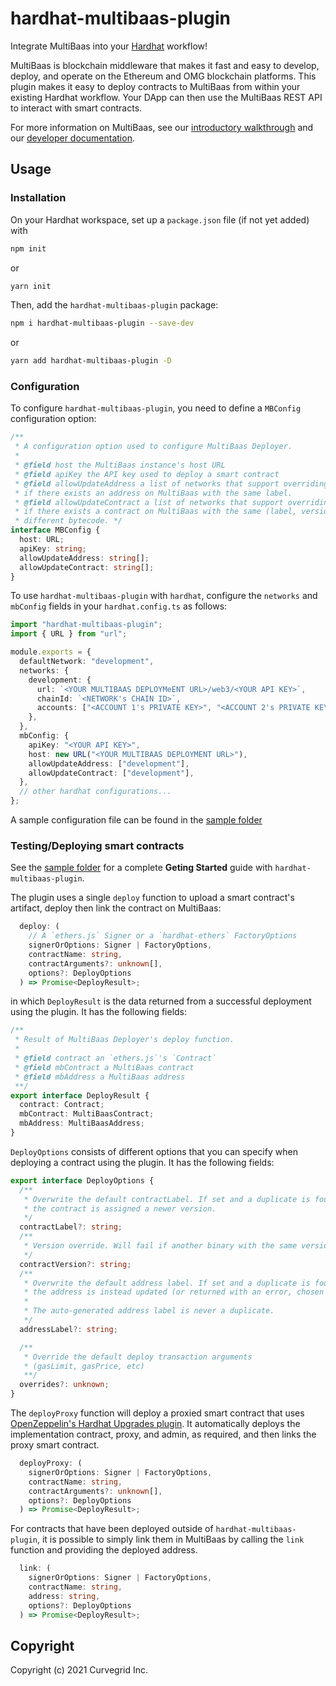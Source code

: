 # hardhat-multibaas-plugin

Integrate MultiBaas into your [Hardhat](https://hardhat.org/getting-started/) workflow!

MultiBaas is blockchain middleware that makes it fast and easy to develop, deploy, and operate on the Ethereum and OMG blockchain platforms. This plugin makes it easy to deploy contracts to MultiBaas from within your existing Hardhat workflow. Your DApp can then use the MultiBaas REST API to interact with smart contracts.

For more information on MultiBaas, see our [introductory walkthrough](https://www.curvegrid.com/blog/2020-04-06-multibaas-intro/) and our [developer documentation](https://www.curvegrid.com/docs/).

## Usage

### Installation

On your Hardhat workspace, set up a `package.json` file (if not yet added) with

```bash
npm init
```

or

```bash
yarn init
```

Then, add the `hardhat-multibaas-plugin` package:

```bash
npm i hardhat-multibaas-plugin --save-dev
```

or

```bash
yarn add hardhat-multibaas-plugin -D
```

### Configuration

To configure `hardhat-multibaas-plugin`, you need to define a `MBConfig` configuration option:

```typescript
/**
 * A configuration option used to configure MultiBaas Deployer.
 *
 * @field host the MultiBaas instance's host URL
 * @field apiKey the API key used to deploy a smart contract
 * @field allowUpdateAddress a list of networks that support overriding an address
 * if there exists an address on MultiBaas with the same label.
 * @field allowUpdateContract a list of networks that support overriding a contract
 * if there exists a contract on MultiBaas with the same (label, version) but
 * different bytecode. */
interface MBConfig {
  host: URL;
  apiKey: string;
  allowUpdateAddress: string[];
  allowUpdateContract: string[];
}
```

To use `hardhat-multibaas-plugin` with `hardhat`, configure the `networks` and `mbConfig` fields in your `hardhat.config.ts` as follows:

```typescript
import "hardhat-multibaas-plugin";
import { URL } from "url";

module.exports = {
  defaultNetwork: "development",
  networks: {
    development: {
      url: `<YOUR MULTIBAAS DEPLOYMeENT URL>/web3/<YOUR API KEY>`,
      chainId: `<NETWORK's CHAIN ID>`,
      accounts: ["<ACCOUNT 1's PRIVATE KEY>", "<ACCOUNT 2's PRIVATE KEY>"],
    },
  },
  mbConfig: {
    apiKey: "<YOUR API KEY>",
    host: new URL("<YOUR MULTIBAAS DEPLOYMENT URL>"),
    allowUpdateAddress: ["development"],
    allowUpdateContract: ["development"],
  },
  // other hardhat configurations...
};
```

A sample configuration file can be found in the [sample folder](./sample/hardhat.config.ts)

### Testing/Deploying smart contracts

See the [sample folder](./sample) for a complete **Geting Started** guide with `hardhat-multibaas-plugin`.

The plugin uses a single `deploy` function to upload a smart contract's artifact, deploy then link the contract on MultiBaas:

```typescript
  deploy: (
    // A `ethers.js` Signer or a `hardhat-ethers` FactoryOptions
    signerOrOptions: Signer | FactoryOptions,
    contractName: string,
    contractArguments?: unknown[],
    options?: DeployOptions
  ) => Promise<DeployResult>;
```

in which `DeployResult` is the data returned from a successful deployment using the plugin. It has the following fields:

```typescript
/**
 * Result of MultiBaas Deployer's deploy function.
 *
 * @field contract an `ethers.js`'s `Contract`
 * @field mbContract a MultiBaas contract
 * @field mbAddress a MultiBaas address
 **/
export interface DeployResult {
  contract: Contract;
  mbContract: MultiBaasContract;
  mbAddress: MultiBaasAddress;
}
```

`DeployOptions` consists of different options that you can specify when deploying a contract using the plugin. It has the following fields:

```typescript
export interface DeployOptions {
  /**
   * Overwrite the default contractLabel. If set and a duplicate is found,
   * the contract is assigned a newer version.
   */
  contractLabel?: string;
  /**
   * Version override. Will fail if another binary with the same version is found.
   */
  contractVersion?: string;
  /**
   * Overwrite the default address label. If set and a duplicate is found,
   * the address is instead updated (or returned with an error, chosen by global setting `allowUpdateAddress`).
   *
   * The auto-generated address label is never a duplicate.
   */
  addressLabel?: string;

  /**
   * Override the default deploy transaction arguments
   * (gasLimit, gasPrice, etc)
   **/
  overrides?: unknown;
}
```

The `deployProxy` function will deploy a proxied smart contract that uses [OpenZeppelin's Hardhat Upgrades plugin](https://docs.openzeppelin.com/upgrades-plugins/1.x/hardhat-upgrades). It automatically deploys the implementation contract, proxy, and admin, as required, and then links the proxy smart contract.

```typescript
  deployProxy: (
    signerOrOptions: Signer | FactoryOptions,
    contractName: string,
    contractArguments?: unknown[],
    options?: DeployOptions
  ) => Promise<DeployResult>;
```

For contracts that have been deployed outside of `hardhat-multibaas-plugin`, it is possible to simply link them in MultiBaas by calling the `link` function and providing the deployed address.

```typescript
  link: (
    signerOrOptions: Signer | FactoryOptions,
    contractName: string,
    address: string,
    options?: DeployOptions
  ) => Promise<DeployResult>;
```

## Copyright

Copyright (c) 2021 Curvegrid Inc.
